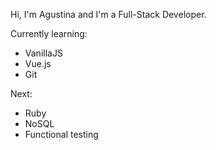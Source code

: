 ﻿
Hi, I'm Agustina and I'm a Full-Stack Developer.

Currently learning:
- VanillaJS
- Vue.js
- Git

Next:
- Ruby
- NoSQL
- Functional testing
